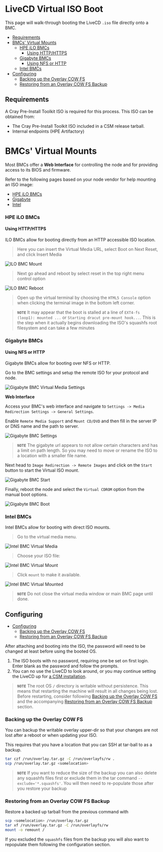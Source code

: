 # LiveCD Virtual ISO Boot

This page will walk-through booting the LiveCD `.iso` file directly onto a BMC.

* [Requirements](#requirements)
* [BMCs' Virtual Mounts](#bmcs-virtual-mounts)
  * [HPE iLO BMCs](#hpe-ilo-bmcs)
    * [Using HTTP/HTTPS](#using-httphttps)
  * [Gigabyte BMCs](#gigabyte-bmcs)
    * [Using NFS or HTTP](#using-nfs-or-http)
  * [Intel BMCs](#intel-bmcs)
* [Configuring](#configuring)
   * [Backing up the Overlay COW FS](#backing-up-the-overlay-cow-fs)
   * [Restoring from an Overlay COW FS Backup](#restoring-from-an-overlay-cow-fs-backup)


<a name="requirements"></a>   
## Requirements

A Cray Pre-Install Toolkit ISO is required for this process. This ISO can be obtained from:

- The Cray Pre-Install Toolkit ISO included in a CSM release tarball.
- Internal endpoints (HPE Artifactory)

<a name="bmcs-virtual-mounts"></a>
# BMCs' Virtual Mounts

Most BMCs offer a **Web Interface** for controlling the node and for providing access to its BIOS and firmware. 

Refer to the following pages based on your node vendor for help mounting an ISO image:

* [HPE iLO BMCs](#hpe-ilo-bmcs)
* [Gigabyte](#gigabyte-bmcs)
* [Intel](#intel-bmcs)

<a name="hpe-ilo-bmcs"></a>
### HPE iLO BMCs

<a name="using-httphttps"></a>
#### Using HTTP/HTTPS

ILO BMCs allow for booting directly from an HTTP accessible ISO location.

> Here you can insert the Virtual Media URL, select Boot on Next Reset, and click Insert Media

![ILO BMC Mount](img/bmc-virtual-media-ilo.png)

> Next go ahead and reboot by select reset in the top right menu control option

![ILO BMC Reboot](img/bmc-reboot-ilo.png)

> Open up the virtual terminal by choosing the `HTML5 Console` option when clicking the terminal image in the bottom left corner.

> **`NOTE`** It may appear that the boot is stalled at a line of `EXT4-fs (loop1): mounted ...` or `Starting dracut pre-mount hook...`. This is the step when it actually begins downloading the ISO's squashfs root filesystem and can take a few minutes

<a name="gigabyte-bmcs"></a>
### Gigabyte BMCs

<a name="using-nfs-or-http"></a>
#### Using NFS or HTTP

Gigabyte BMCs allow for booting over NFS or HTTP.

Go to the BMC settings and setup the remote ISO for your protocol and node.

![Gigabyte BMC Virtual Media Settings](img/bmc-virtual-media-gigbyte-settings.png)

**Web Interface**

Access your BMC's web interface and navigate to `Settings -> Media Redirection Settings -> General Settings`.

Enable `Remote Media Support` and `Mount CD/DVD` and then fill in the server IP or DNS name and the path to server.

![Gigabyte BMC Settings](img/bmc-virtual-media-settings-gigabyte.png)

> **`NOTE`** The gigabyte url appears to not allow certain characters and has a limit on path length. So you may need to move or rename the ISO to a location with a smaller file name.

Next head to `Image Redirection -> Remote Images` and click on the `Start` button to start the Virtual ISO mount.

![Gigabyte BMC Start](img/bmc-virtual-media-start-gigabyte.png)

Finally, reboot the node and select the `Virtual CDROM` option from the manual boot options.

![Gigabyte BMC Boot](img/bmc-virtual-media-boot-gigabyte.png)

<a name="intel-bmcs"></a>
### Intel BMCs

Intel BMCs allow for booting with direct ISO mounts.

> Go to the virtual media menu.

![Intel BMC Virtual Media](img/bmc-virtual-media-intel.png)

> Choose your ISO file:

![Intel BMC Virtual Mount](img/bmc-virtual-media-intel-menu.png)

> Click `mount` to make it available.

![Intel BMC Virtual Mounted](img/bmc-virtual-media-intel-mounted.png)

> **`NOTE`** Do not close the virtual media window or main BMC page until done.

<a name="configuring"></a>
## Configuring

* [Configuring](#configuring)
   * [Backing up the Overlay COW FS](#backing-up-the-overlay-cow-fs)
   * [Restoring from an Overlay COW FS Backup](#restoring-from-an-overlay-cow-fs-backup)


After attaching and booting into the ISO, the password will need to be changed at least before using 
the booted OS.

1. The ISO boots with no password, requiring one be set on first login. Enter blank as the password and
   follow the prompts.
2. You can no use the LiveCD to look around, or you may continue setting the LiveCD up for [a CSM installation](003-CSM-LIVECD.md).

> **`NOTE`** The root OS `/` directory is writable without persistence. This means that restarting the machine will result in all changes being lost. Before restarting, consider following [Backing up the Overlay COW FS](#backing-up-the-overlay-cow-fs) and the accompanying [Restoring from an Overlay COW FS Backup](#restoring-from-an-overlay-cow-fs-backup) section.

<a name="backing-up-the-overlay-cow-fs"></a>
### Backing up the Overlay COW FS

You can backup the writable overlay upper-dir so that your changes are not lost after a reboot or when updating your ISO.

This requires that you have a location that you can SSH at tar-ball to as a backup.

```bash
tar czf /run/overlay.tar.gz -C /run/overlayfs/rw .
scp /run/overlay.tar.gz <somelocation>
```
> **`NOTE`** If you want to reduce the size of the backup you can also delete any squashfs files first or exclude them in the tar command `--exclude='*.squashfs'`. You will then need to re-populate those after you restore your backup


<a name="restoring-from-an-overlay-cow-fs-backup"></a>
### Restoring from an Overlay COW FS Backup

Restore a backed up tarball from the previous command with

```bash
scp <somelocation> /run/overlay.tar.gz
tar xf /run/overlay.tar.gz -C /run/overlayfs/rw
mount -o remount /
```

If you excluded the `squashfs` files from the backup you will also want to repopulate them following the configuration section.
